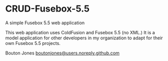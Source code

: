 CRUD-Fusebox-5.5
================

A simple Fusebox 5.5 web application

This web application uses ColdFusion and Fusebox 5.5 (no XML.)   It is a model application for other developers in my organization to adapt for their own Fusebox 5.5 projects.

Bouton Jones
boutonjones@users.noreply.github.com

